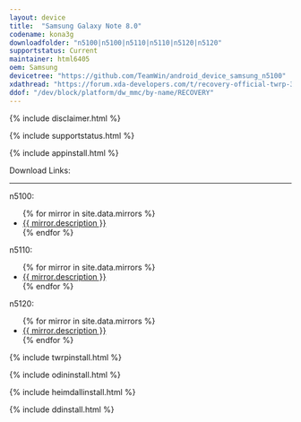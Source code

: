 ```yaml
---
layout: device
title:  "Samsung Galaxy Note 8.0"
codename: kona3g
downloadfolder: "n5100|n5100|n5110|n5110|n5120|n5120"
supportstatus: Current
maintainer: html6405
oem: Samsung
devicetree: "https://github.com/TeamWin/android_device_samsung_n5100"
xdathread: "https://forum.xda-developers.com/t/recovery-official-twrp-3-5-0_9-0-n5100-n5110-n5120.4236863/"
ddof: "/dev/block/platform/dw_mmc/by-name/RECOVERY"
---
```


{% include disclaimer.html %}

{% include supportstatus.html %}

{% include appinstall.html %}

<div class='page-heading'>Download Links:</div>
<hr />
<p class="text">n5100:</p>
<ul>
{% for mirror in site.data.mirrors %}
  <li>
    <a href="{{ mirror.baseurl }}n5100">
      {{ mirror.description }}
    </a>
  </li>
{% endfor %}
</ul>
<p class="text">n5110:</p>
<ul>
{% for mirror in site.data.mirrors %}
  <li>
    <a href="{{ mirror.baseurl }}n5110">
      {{ mirror.description }}
    </a>
  </li>
{% endfor %}
</ul>
<p class="text">n5120:</p>
<ul>
{% for mirror in site.data.mirrors %}
  <li>
    <a href="{{ mirror.baseurl }}n5120">
      {{ mirror.description }}
    </a>
  </li>
{% endfor %}
</ul>

{% include twrpinstall.html %}

{% include odininstall.html %}

{% include heimdallinstall.html %}

{% include ddinstall.html %}
